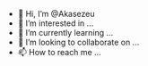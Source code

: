 - 👋 Hi, I’m @Akasezeu
- 👀 I’m interested in ...
- 🌱 I’m currently learning ...
- 💞️ I’m looking to collaborate on ...
- 📫 How to reach me ...

<!---
Akasezeu/Akasezeu is a ✨ special ✨ repository because its `README.md` (this file) appears on your GitHub profile.
You can click the Preview link to take a look at your changes.
--->
